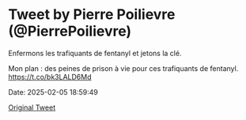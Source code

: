 # Tweet by Pierre Poilievre (@PierrePoilievre)

Enfermons les trafiquants de fentanyl et jetons la clé. 

Mon plan : des peines de prison à vie pour ces trafiquants de fentanyl. https://t.co/bk3LALD6Md

Date: 2025-02-05 18:59:49

[Original Tweet](https://x.com/PierrePoilievre/status/1887214566029074597)
